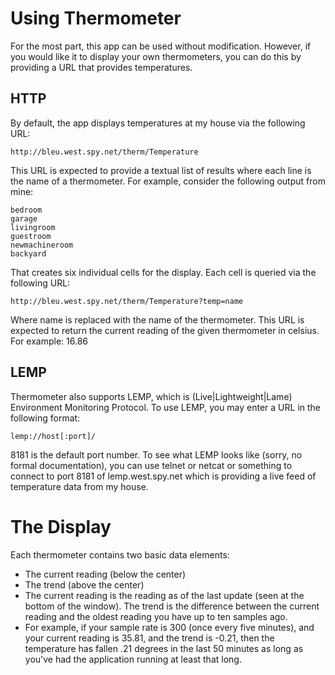 # Using Thermometer

For the most part, this app can be used without modification. However, if you
would like it to display your own thermometers, you can do this by providing a
URL that provides temperatures.

## HTTP

By default, the app displays temperatures at my house via the following URL:

    http://bleu.west.spy.net/therm/Temperature

This URL is expected to provide a textual list of results where each line is
the name of a thermometer. For example, consider the following output from
mine:

    bedroom
    garage
    livingroom
    guestroom
    newmachineroom
    backyard

That creates six individual cells for the display. Each cell is queried via the following URL:

    http://bleu.west.spy.net/therm/Temperature?temp=name

Where name is replaced with the name of the thermometer. This URL is expected
to return the current reading of the given thermometer in celsius. For example:
16.86

## LEMP

Thermometer also supports LEMP, which is (Live|Lightweight|Lame) Environment
Monitoring Protocol. To use LEMP, you may enter a URL in the following format:

    lemp://host[:port]/

8181 is the default port number. To see what LEMP looks like (sorry, no formal
documentation), you can use telnet or netcat or something to connect to port
8181 of lemp.west.spy.net which is providing a live feed of temperature data
from my house.

# The Display

Each thermometer contains two basic data elements:

* The current reading (below the center)
* The trend (above the center)
* The current reading is the reading as of the last update (seen at the bottom of the window). The trend is the difference between the current reading and the oldest reading you have up to ten samples ago.
* For example, if your sample rate is 300 (once every five minutes), and your current reading is 35.81, and the trend is -0.21, then the temperature has fallen .21 degrees in the last 50 minutes as long as you've had the application running at least that long.

